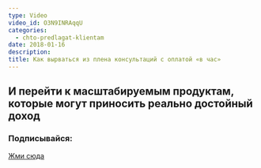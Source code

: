 ```yaml
---
type: Video
video_id: O3N9INRAqqU
categories:
  - chto-predlagat-klientam
date: 2018-01-16
description: 
title: Как вырваться из плена консультаций с оплатой «в час»
---
```


## И перейти к масштабируемым продуктам, которые могут приносить реально достойный доход

### Подписывайся:

[Жми сюда](https://vk.com/app5728966_-133491062#30569)
